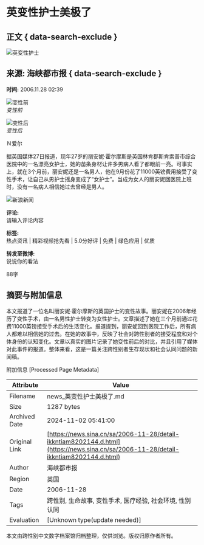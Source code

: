 # 英变性护士美极了

## 正文 { data-search-exclude }


![英变性护士](https://n.sinaimg.cn/sinakd10200/360/w180h180/20221208/ce7e-7915fccf18698f95eefe259dea9c792e.jpg)

## 来源: 海峡都市报   { data-search-exclude }
**时间:** 2006.11.28 02:39

![变性前](https://z3.sinaimg.cn/auto/resize?img=http%3A%2F%2Fimage2.sina.com.cn%2Fdy%2Fw%2F2006-11-28%2Fad2e2edb96e8af555942f5cc5a912393.jpg&size=328_218)  
*变性前*

![变性后](https://z9.sinaimg.cn/auto/resize?img=http%3A%2F%2Fimage2.sina.com.cn%2Fdy%2Fw%2F2006-11-28%2F1e16eb6417b2938b501c6ee5ce581340.jpg&size=328_218)  
*变性后*

Ｎ爱尔

据英国媒体27日报道，现年27岁的丽安妮·霍尔摩斯是英国林肯郡斯肯索普市综合医院中的一名漂亮女护士，她的苗条身材让许多男病人看了都眼前一亮。可事实上，就在3个月前，丽安妮还是一名男人，他在9月份花了11000英镑费用接受了变性手术，让自己从男护士摇身变成了“女护士”。当成为女人的丽安妮回医院上班时，没有一名病人相信她过去曾经是男人。

![新浪新闻](https://n.sinaimg.cn/default/80905340/20200331/sinalogo.png)

**评论:**  
请输入评论内容

**标签:**  
热点资讯 | 精彩视频抢先看 | 5.0分好评 | 免费 | 绿色应用 | 优质

**转发至微博:**  
说说你的看法

88字

## 摘要与附加信息

<!-- tcd_abstract -->
本文报道了一位名叫丽安妮·霍尔摩斯的英国护士的变性故事。丽安妮在2006年经历了变性手术，由一名男性护士转变为女性护士。文章描述了她在三个月前通过花费11000英镑接受手术后的生活变化。报道提到，丽安妮回到医院工作后，所有病人都难以相信她的过去。在她的故事中，反映了社会对跨性别者的接受程度和对个体身份的认知变化。文章以真实的图片记录了她变性前后的对比，并且引用了媒体对此事件的报道。整体来看，这是一篇关注跨性别者生存现状和社会认同问题的新闻稿。
<!-- tcd_abstract_end -->

附加信息 [Processed Page Metadata]

| Attribute       | Value                                  |
|-----------------|----------------------------------------|
| Filename        | news_英变性护士美极了.md                             |
| Size            | 1287 bytes                           |
| Archived Date   | 2024-11-02 05:41:00                             |
| Original Link   | [https://news.sina.cn/sa/2006-11-28/detail-ikkntiam8202144.d.html](https://news.sina.cn/sa/2006-11-28/detail-ikkntiam8202144.d.html)                       |
| Author          | 海峡都市报                               |
| Region          | 英国                               |
| Date            | 2006-11-28                                 |
| Tags            | 跨性别, 生命故事, 变性手术, 医疗经验, 社会环境, 性别认同                                 |
| Evaluation            | [Unknown type(update needed)]                                 |
<!-- tcd_table_end -->

本文由跨性别中文数字档案馆归档整理，仅供浏览。版权归原作者所有。
